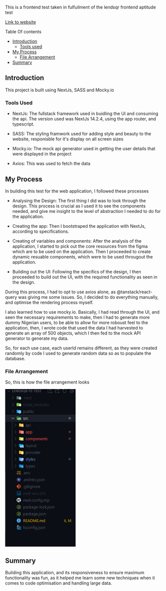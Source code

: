 This is a frontend test taken in fulfuilment of the lendsqr frontend aptitude test

[Link to website]()

Table Of contents
- [Introduction](#Introduction)
  - [Tools used](#tools-used)
- [My Process](#my-process)
  - [File Arrangement](#file-arrangement)
- [Summary](#summary)

## Introduction

This project is built using NextJs, SASS and Mocky.io

### Tools Used

- NextJs: The fullstack framework used in buidling the UI and consuming the api. The version used was NextJs 14.2.4, using the app router, and typescript.

- SASS: The styling framwork used for adding style and beauty to the website, responisble for it's display on all screen sizes

- Mocky.io: The mock api generator used in getting the user details that were displayed in the project

- Axios: This was used to fetch the data

## My Process

In building this test for the web application, I followed these processes

- Analysing the Design: The first thing I did was to look through the design. This process is crucial as I used it to see the components needed, and give me insight to the level of abstraction I needed to do for the application.

- Creating the app: Then I bootstraped the application with NextJs, according to specifications.

- Creating of variables and components: After the analysis of the application, I started to pick out the core resources from the figma which are to be used on the application. Then I proceeded to create dynamic resuable components, which were to be used througout the application.

- Building out the UI: Following the specifics of the design, I then proceeded to build out the UI, with the required functionality as seen in the design.

During this process, I had to opt to use axios alone, as @tanstack/react-query was giving me some issues. So, I decided to do everything manually, and optimise the rendering process myself.

I also learned how to use mocky.io. Basically, I had read through the UI, and seen the necessary requirements to make, then I had to generate more dummy Nigerian users, to be able to allow for more roboust feel to the application, then, I wrote code that used the data I had harvested to generate an array of 500 objects, which I then fed to the mock API generator to generate my data.

So, for each use case, each userId remains different, as they were created randomly by code I used to generate random data so as to populate the database.

### File Arrangement

So, this is how the file arrangement looks

![](./public/images/image.png)

## Summary

Building this application, and its responsiveness to ensure maximum functionality was fun, as it helped me learn some new techniques when it comes to code optimisation and handling large data.